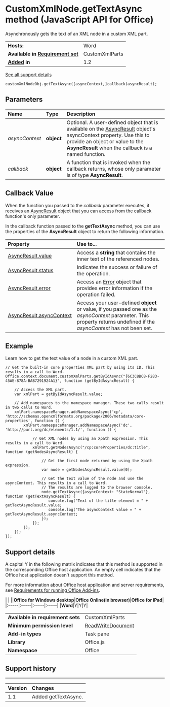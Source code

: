 
# CustomXmlNode.getTextAsync method (JavaScript API for Office)
Asynchronously gets the text of an XML node in a custom XML part.

|||
|:-----|:-----|
|**Hosts:**|Word|
|**Available in [Requirement set](http://msdn.microsoft.com/library/6b6702f2-b0a5-46ab-a356-8dda897ca8ae%28Office.15%29.aspx)**|CustomXmlParts|
|**[Added](#bk_history) in**|1.2|
[See all support details](#bk_support)

```
customXmlNodeObj.getTextAsync([asyncContext,]callback(asyncResult);
```


## Parameters



|**Name**|**Type**|**Description**|
|:-----|:-----|:-----|
| _asyncContext_|**object**|Optional. A user-defined object that is available on the [AsyncResult](../reference/shared/asyncresult-object.md) object's asyncContext property. Use this to provide an object or value to the **AsyncResult** when the callback is a named function.|
| _callback_|**object**|A function that is invoked when the callback returns, whose only parameter is of type  **AsyncResult**.|

## Callback Value

When the function you passed to the  _callback_ parameter executes, it receives an [AsyncResult](../reference/shared/asyncresult-object.md) object that you can access from the callback function's only parameter.

In the callback function passed to the  **getTextAsync** method, you can use the properties of the **AsyncResult** object to return the following information.



|**Property**|**Use to...**|
|:-----|:-----|
|[AsyncResult.value](../reference/shared/asyncresult/value-property.md)|Access a  **string** that contains the inner text of the referenced nodes.|
|[AsyncResult.status](../reference/shared/asyncresult/status-property.md)|Indicates the success or failure of the operation.|
|[AsyncResult.error](../reference/shared/asyncresult/error-property.md)|Access an [Error](../reference/shared/error/error-object.md) object that provides error information if the operation failed.|
|[AsyncResult.asyncContext](../reference/shared/asyncresult/asynccontext-property.md)|Access your user-defined  **object** or value, if you passed one as the _asyncContext_ parameter. This property returns undefined if the _asyncContext_ has not been set.|

## Example

Learn how to get the text value of a node in a custom XML part.


```
// Get the built-in core properties XML part by using its ID. This results in a call to Word.
Office.context.document.customXmlParts.getByIdAsync("{6C3C8BC8-F283-45AE-878A-BAB7291924A1}", function (getByIdAsyncResult) {
    
    // Access the XML part.
    var xmlPart = getByIdAsyncResult.value;
    
    // Add namespaces to the namespace manager. These two calls result in two calls to Word.
    xmlPart.namespaceManager.addNamespaceAsync('cp', 'http://schemas.openxmlformats.org/package/2006/metadata/core-properties', function () {
        xmlPart.namespaceManager.addNamespaceAsync('dc', 'http://purl.org/dc/elements/1.1/', function () {

            // Get XML nodes by using an Xpath expression. This results in a call to Word.
            xmlPart.getNodesAsync("/cp:coreProperties/dc:title", function (getNodesAsyncResult) {
                
                // Get the first node returned by using the Xpath expression. 
                var node = getNodesAsyncResult.value[0];
                
                // Get the text value of the node and use the asyncContext. This results in a call to Word. 
                // The results are logged to the browser console.
                node.getTextAsync({asyncContext: "StateNormal"}, function (getTextAsyncResult) {
                   console.log("Text of the title element = " + getTextAsyncResult.value;
                   console.log("The asyncContext value = " + getTextAsyncResult.asyncContext;
                });
            });
        });
    });
});
```


## Support details
<a name="bk_support"> </a>

A capital Y in the following matrix indicates that this method is supported in the corresponding Office host application. An empty cell indicates that the Office host application doesn't support this method.

For more information about Office host application and server requirements, see [Requirements for running Office Add-ins](http://msdn.microsoft.com/library/67340567-bb9a-498c-96d3-3f52f28c16bc%28Office.15%29.aspx).


|
|
||**Office for Windows desktop**|**Office Online(in browser)**|**Office for iPad**|
|:-----|:-----|:-----|:-----|
|**Word**|Y|Y|Y|

|||
|:-----|:-----|
|**Available in requirement sets**|CustomXmlParts|
|**Minimum permission level**|[ReadWriteDocument](http://msdn.microsoft.com/library/da2efadc-4ebf-45fe-be39-397ac1eb1dbd%28Office.15%29.aspx)|
|**Add-in types**|Task pane|
|**Library**|Office.js|
|**Namespace**|Office|

## Support history
<a name="bk_history"> </a>


****


|**Version**|**Changes**|
|:-----|:-----|
|1.1|Added getTextAsync.|
